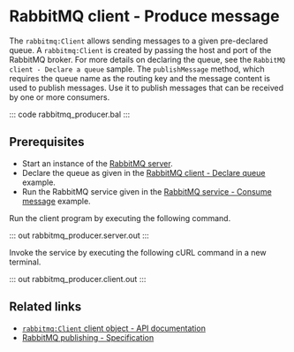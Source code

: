# RabbitMQ client - Produce message

The `rabbitmq:Client` allows sending messages to a given pre-declared queue. A `rabbitmq:Client` is created by passing the host and port of the RabbitMQ broker. For more details on declaring the queue, see the `RabbitMQ client - Declare a queue` sample. The `publishMessage` method, which requires the queue name as the routing key and the message content is used to publish messages. Use it to publish messages that can be received by one or more consumers.

::: code rabbitmq_producer.bal :::

## Prerequisites
- Start an instance of the [RabbitMQ server](https://www.rabbitmq.com/download.html).
- Declare the queue as given in the [RabbitMQ client - Declare queue](/learn/by-example/rabbitmq-queue-declare/) example.
- Run the RabbitMQ service given in the [RabbitMQ service - Consume message](/learn/by-example/rabbitmq-consumer/) example.

Run the client program by executing the following command.

::: out rabbitmq_producer.server.out :::

Invoke the service by executing the following cURL command in a new terminal.

::: out rabbitmq_producer.client.out :::

## Related links
- [`rabbitmq:Client` client object - API documentation](https://lib.ballerina.io/ballerinax/rabbitmq/latest/clients/Client)
- [RabbitMQ publishing - Specification](https://github.com/ballerina-platform/module-ballerinax-rabbitmq/blob/master/docs/spec/spec.md#5-publishing)
